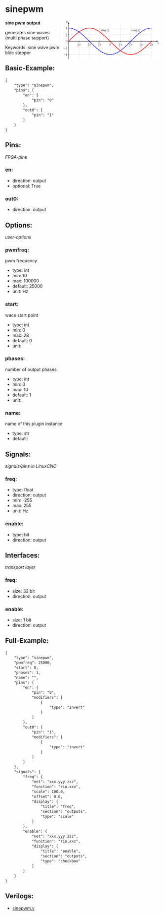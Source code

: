 # sinepwm

<img align="right" width="320" src="image.png">

**sine pwm output**

generates sine waves (multi phase support)

Keywords: sine wave pwm bldc stepper

## Basic-Example:
```
{
    "type": "sinepwm",
    "pins": {
        "en": {
            "pin": "0"
        },
        "out0": {
            "pin": "1"
        }
    }
}
```

## Pins:
*FPGA-pins*
### en:

 * direction: output
 * optional: True

### out0:

 * direction: output


## Options:
*user-options*
### pwmfreq:
pwm frequency

 * type: int
 * min: 10
 * max: 100000
 * default: 25000
 * unit: Hz

### start:
wace start point

 * type: int
 * min: 0
 * max: 28
 * default: 0
 * unit: 

### phases:
number of output phases

 * type: int
 * min: 0
 * max: 10
 * default: 1
 * unit: 

### name:
name of this plugin instance

 * type: str
 * default: 


## Signals:
*signals/pins in LinuxCNC*
### freq:

 * type: float
 * direction: output
 * min: -255
 * max: 255
 * unit: Hz

### enable:

 * type: bit
 * direction: output


## Interfaces:
*transport layer*
### freq:

 * size: 32 bit
 * direction: output

### enable:

 * size: 1 bit
 * direction: output


## Full-Example:
```
{
    "type": "sinepwm",
    "pwmfreq": 25000,
    "start": 0,
    "phases": 1,
    "name": "",
    "pins": {
        "en": {
            "pin": "0",
            "modifiers": [
                {
                    "type": "invert"
                }
            ]
        },
        "out0": {
            "pin": "1",
            "modifiers": [
                {
                    "type": "invert"
                }
            ]
        }
    },
    "signals": {
        "freq": {
            "net": "xxx.yyy.zzz",
            "function": "rio.xxx",
            "scale": 100.0,
            "offset": 0.0,
            "display": {
                "title": "freq",
                "section": "outputs",
                "type": "scale"
            }
        },
        "enable": {
            "net": "xxx.yyy.zzz",
            "function": "rio.xxx",
            "display": {
                "title": "enable",
                "section": "outputs",
                "type": "checkbox"
            }
        }
    }
}
```

## Verilogs:
 * [sinepwm.v](sinepwm.v)
